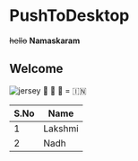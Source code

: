 # PushToDesktop
~~hello~~
 **Namaskaram**
 ## Welcome ##
 
 ![jersey](https://cdn.shopify.com/s/files/1/0248/6363/7578/products/ac75604f-afbb-4f8e-831a-b1de06eee33c_2298d7d7-cca0-4dce-9d01-0a105743af24_1000x.jpg?v=1612418309)
 :orange_heart: :white_heart: :green_heart: = :india:
 
 | S.No | Name |
 |-------|------|
 |   1   | Lakshmi |
 |   2   | Nadh    |
 
